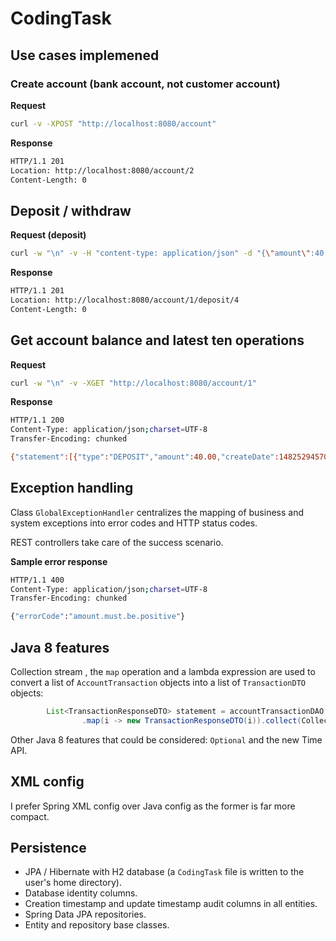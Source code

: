 # CodingTask


## Use cases implemened

### Create account (bank account, not customer account)

**Request**

```bash
curl -v -XPOST "http://localhost:8080/account"
```
**Response**
```bash
HTTP/1.1 201
Location: http://localhost:8080/account/2
Content-Length: 0
```
## Deposit / withdraw

**Request (deposit)**
```bash
curl -w "\n" -v -H "content-type: application/json" -d "{\"amount\":40.0}" -XPOST "http://localhost:8080/account/1/deposit"
```
**Response**
```bash
HTTP/1.1 201
Location: http://localhost:8080/account/1/deposit/4
Content-Length: 0
```

## Get account balance and latest ten operations

**Request**
```bash
curl -w "\n" -v -XGET "http://localhost:8080/account/1"
```
**Response**
```bash
HTTP/1.1 200
Content-Type: application/json;charset=UTF-8
Transfer-Encoding: chunked

{"statement":[{"type":"DEPOSIT","amount":40.00,"createDate":1482529457005},{"type":"WITHDRAWAL","amount":40.00,"createDate":1482513247789},{"type":"DEPOSIT","amount":40.00,"createDate":1482513232229},{"type":"DEPOSIT","amount":15.00,"createDate":1482498830576}],"balance":55.00}
```
## Exception handling

Class `GlobalExceptionHandler` centralizes the mapping of business and system exceptions into error codes and HTTP status codes.

REST controllers take care of the success scenario.

**Sample error response**
```bash
HTTP/1.1 400
Content-Type: application/json;charset=UTF-8
Transfer-Encoding: chunked

{"errorCode":"amount.must.be.positive"}
```
## Java 8 features

Collection stream , the `map` operation and a lambda expression are used to convert a list of `AccountTransaction` objects into a list of `TransactionDTO` objects:
```java
		List<TransactionResponseDTO> statement = accountTransactionDAO.findTop10ByAccountOrderByCreateDateDesc(account)
				.map(i -> new TransactionResponseDTO(i)).collect(Collectors.toList());
 ```
 
 Other Java 8 features that could be considered: `Optional` and the new Time API.
 
## XML config

I prefer Spring XML config over Java config as the former is far more compact.

## Persistence

* JPA / Hibernate with H2 database (a `CodingTask` file is written to the user's home directory).
* Database identity columns.
* Creation timestamp and update timestamp audit columns in all entities.
* Spring Data JPA repositories.
* Entity and repository base classes.


